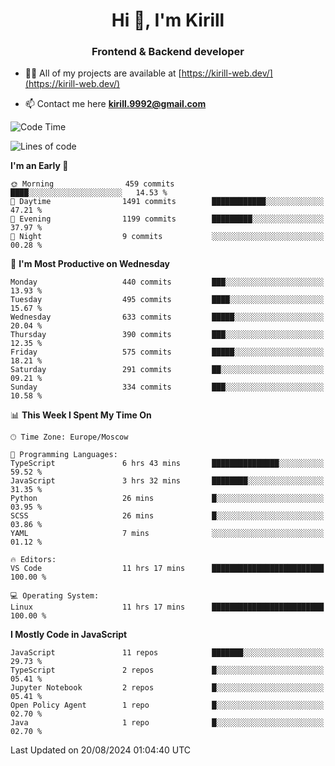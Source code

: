 <h1 align="center">Hi 👋, I'm Kirill</h1>
<h3 align="center">Frontend & Backend developer</h3>

- 👨‍💻 All of my projects are available at [https://kirill-web.dev/](https://kirill-web.dev/)

- 📫 Contact me here **kirill.9992@gmail.com**











<!--START_SECTION:waka-->
![Code Time](http://img.shields.io/badge/Code%20Time-1%2C939%20hrs%2043%20mins-blue)

![Lines of code](https://img.shields.io/badge/From%20Hello%20World%20I%27ve%20Written-3.9%20million%20lines%20of%20code-blue)

**I'm an Early 🐤** 

```text
🌞 Morning                459 commits         ████░░░░░░░░░░░░░░░░░░░░░   14.53 % 
🌆 Daytime                1491 commits        ████████████░░░░░░░░░░░░░   47.21 % 
🌃 Evening                1199 commits        █████████░░░░░░░░░░░░░░░░   37.97 % 
🌙 Night                  9 commits           ░░░░░░░░░░░░░░░░░░░░░░░░░   00.28 % 
```
📅 **I'm Most Productive on Wednesday** 

```text
Monday                   440 commits         ███░░░░░░░░░░░░░░░░░░░░░░   13.93 % 
Tuesday                  495 commits         ████░░░░░░░░░░░░░░░░░░░░░   15.67 % 
Wednesday                633 commits         █████░░░░░░░░░░░░░░░░░░░░   20.04 % 
Thursday                 390 commits         ███░░░░░░░░░░░░░░░░░░░░░░   12.35 % 
Friday                   575 commits         █████░░░░░░░░░░░░░░░░░░░░   18.21 % 
Saturday                 291 commits         ██░░░░░░░░░░░░░░░░░░░░░░░   09.21 % 
Sunday                   334 commits         ███░░░░░░░░░░░░░░░░░░░░░░   10.58 % 
```


📊 **This Week I Spent My Time On** 

```text
🕑︎ Time Zone: Europe/Moscow

💬 Programming Languages: 
TypeScript               6 hrs 43 mins       ███████████████░░░░░░░░░░   59.52 % 
JavaScript               3 hrs 32 mins       ████████░░░░░░░░░░░░░░░░░   31.35 % 
Python                   26 mins             █░░░░░░░░░░░░░░░░░░░░░░░░   03.95 % 
SCSS                     26 mins             █░░░░░░░░░░░░░░░░░░░░░░░░   03.86 % 
YAML                     7 mins              ░░░░░░░░░░░░░░░░░░░░░░░░░   01.12 % 

🔥 Editors: 
VS Code                  11 hrs 17 mins      █████████████████████████   100.00 % 

💻 Operating System: 
Linux                    11 hrs 17 mins      █████████████████████████   100.00 % 
```

**I Mostly Code in JavaScript** 

```text
JavaScript               11 repos            ███████░░░░░░░░░░░░░░░░░░   29.73 % 
TypeScript               2 repos             █░░░░░░░░░░░░░░░░░░░░░░░░   05.41 % 
Jupyter Notebook         2 repos             █░░░░░░░░░░░░░░░░░░░░░░░░   05.41 % 
Open Policy Agent        1 repo              █░░░░░░░░░░░░░░░░░░░░░░░░   02.70 % 
Java                     1 repo              █░░░░░░░░░░░░░░░░░░░░░░░░   02.70 % 
```




 Last Updated on 20/08/2024 01:04:40 UTC
<!--END_SECTION:waka-->
